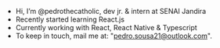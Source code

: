- Hi, I’m @pedrothecatholic, dev jr. & intern at SENAI Jandira
- Recently started learning React.js
- Currently working with React, React Native & Typescript
- To keep in touch, mail me at: "pedro.sousa21@outlook.com".

<!---
pedrothecatholic/pedrothecatholic is a ✨ special ✨ repository because its `README.md` (this file) appears on your GitHub profile.
You can click the Preview link to take a look at your changes.
--->
